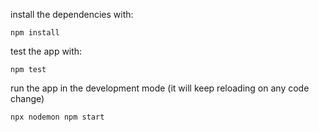 
install the dependencies with:
```
npm install 
```

test the app with:
```
npm test
```

run the app in the development mode (it will keep reloading on any code change)
```
npx nodemon npm start

```
